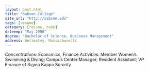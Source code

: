 ```yaml
---
layout: post.html
title: "Babson College"
site_url: "http://babson.edu"
tags: [resume]
category: [resume, babo]
dateemp: "May 2008"
degree: "Bachelor of Science, Business Management"
address: Wellesley, Massachusetts
---
```


_Concentrations:_ Economics, Finance
_Activities:_ Member Women’s Swimming & Diving; Campus Center Manager; Resident Assistant; VP Finance of Sigma Kappa Sorority